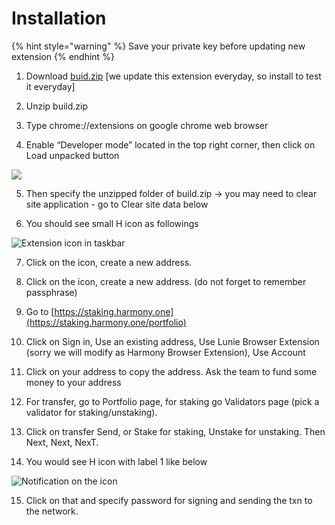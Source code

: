 # Installation

{% hint style="warning" %}
Save your private key before updating new extension
{% endhint %}

1. Download [buid.zip](https://drive.google.com/file/d/1TBBXLYrwCGcTld3Rg06MG1Alkl_EE7xN/view?usp=sharing) \[we update this extension everyday, so install to test it everyday\]

2. Unzip build.zip

3. Type chrome://extensions on google chrome web browser 

4. Enable “Developer mode” located in the top right corner, then click on Load unpacked button 

![](https://lh4.googleusercontent.com/kS-Bo5IrBSEjCuZf89ke4SKIAYkv7qSsTGUN6_LLFIVBMGaOtSTE73hGof1TdjRiHMAAQXxwzZ8gLy06VtTuGsBPZloPgjaIAB6jQkg36CZOJFPHujuUKhm2RWVBDS0Bxy5g2AuO)



5. Then specify the unzipped folder of build.zip → you may need to clear site application - go to Clear site data below

6. You should see small H icon as followings

![Extension icon in taskbar](https://lh5.googleusercontent.com/QmPyhz1K8kErXosXuv1RIV8ur6zGPSoMDkqONVzPgM0UvGnNtyAUNehQeclKNz4fLq3VB-d47s27kilEQjRNfLN4VK2opts1Sozd1_W9YhceuIzoDiCtqfkigtxPYzfJzQEQ13lx)

7. Click on the icon, create a new address.

8. Click on the icon, create a new address. \(do not forget to remember passphrase\)

9. Go to [https://staking.harmony.one](https://staking.harmony.one/portfolio)

10. Click on Sign in, Use an existing address, Use Lunie Browser Extension \(sorry we will modify as Harmony Browser Extension\), Use Account

11. Click on your address to copy the address. Ask the team to fund some money to your address

12. For transfer, go to Portfolio page, for staking go Validators page \(pick a validator for staking/unstaking\).

13. Click on transfer Send, or Stake for staking, Unstake for unstaking. Then Next, Next, NexT.

14. You would see H icon with label 1 like below

![Notification on the icon](https://lh5.googleusercontent.com/MyGOtSPQFFRzcl2f8VXfhuDlOoVN4SI-nLkPZH2fPxykzKUpGegNoz6ZICegqWlIDSWLpYPNSBve0vpvDhvfIQszptyMjE9r5Z3mC5gCBb4iDvJrHp3S_d8rB1hFcvxlalXUAHkI)

15. Click on that and specify password for signing and sending the txn to the network.


